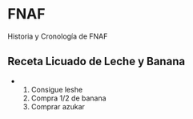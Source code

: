 # FNAF
Historia y Cronología de FNAF

## Receta Licuado de Leche y Banana

* 1. Consigue leshe
  2. Compra 1/2 de banana
  3. Comprar azukar
